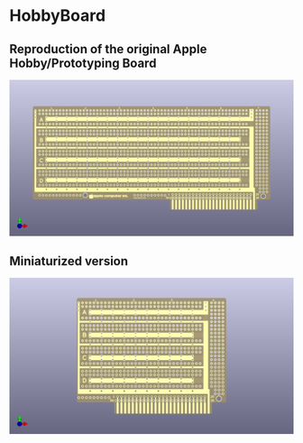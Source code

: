 # HobbyBoard

## Reproduction of the original Apple Hobby/Prototyping Board
![rendering of Hobby Proto Board](HobbyProto.png)

## Miniaturized version
![rendering of Mini Hobby Proto Board](MiniProto.png)
